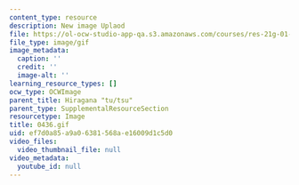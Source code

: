 ```yaml
---
content_type: resource
description: New image Uplaod
file: https://ol-ocw-studio-app-qa.s3.amazonaws.com/courses/res-21g-01-kana-spring-2010/ef7d0a85a9a06381568ae16009d1c5d0_0436.gif
file_type: image/gif
image_metadata:
  caption: ''
  credit: ''
  image-alt: ''
learning_resource_types: []
ocw_type: OCWImage
parent_title: Hiragana "tu/tsu"
parent_type: SupplementalResourceSection
resourcetype: Image
title: 0436.gif
uid: ef7d0a85-a9a0-6381-568a-e16009d1c5d0
video_files:
  video_thumbnail_file: null
video_metadata:
  youtube_id: null
---
```

